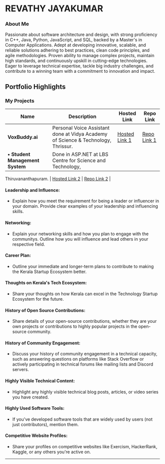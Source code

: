 # REVATHY JAYAKUMAR 

### About Me

Passionate about software architecture and design, with strong proficiency in C++, Java, Python, JavaScript, and SQL, backed by a Master's in Computer Applications. Adept at developing innovative, scalable, and reliable solutions adhering to best practices, clean code principles, and agile methodologies. Proven ability to manage complex projects, maintain high standards, and continuously upskill in cutting-edge technologies. Eager to leverage technical expertise, tackle big industry challenges, and contribute to a winning team with a commitment to innovation and impact.


## Portfolio Highlights

### My Projects

| Name                | Description                                                               | Hosted Link                              | Repo Link                                                      |
|---------------------|---------------------------------------------------------------------------|------------------------------------------|----------------------------------------------------------------|
| **VoxBuddy.ai**     | Personal Voice Assistant done at Vidya Academy of Science & Technology, Thrissur.                                             | [Hosted Link 1](https://example.com)    | [Repo Link 1](https://github.com/username/project1)             |
| **•	Student Management System**  | Done in ASP.NET at LBS Centre for Science and Technology,
Thiruvananthapuram.
                                           | [Hosted Link 2](https://example.com)    | [Repo Link 2](https://github.com/username/project2)             |

#### Leadership and Influence:

- Explain how you meet the requirement for being a leader or influencer in your domain. Provide clear examples of your leadership and influencing skills.

#### Networking:

- Explain your networking skills and how you plan to engage with the communitys. Outline how you will influence and lead others in your respective field.

#### Career Plan:

- Outline your immediate and longer-term plans to contribute to making the Kerala Startup Ecosystem better.

#### Thoughts on Kerala's Tech Ecosystem:

- Share your thoughts on how Kerala can excel in the Technology Startup Ecosystem for the future.

#### History of Open Source Contributions:

- Share details of your open-source contributions, whether they are your own projects or contributions to highly popular projects in the open-source community.

#### History of Community Engagement:

-  Discuss your history of community engagement in a technical capacity, such as answering questions on platforms like Stack Overflow or actively participating in technical forums like mailing lists and Discord servers.

#### Highly Visible Technical Content:

- Highlight any highly visible technical blog posts, articles, or video series you have created.

#### Highly Used Software Tools:

- If you've developed software tools that are widely used by users (not just contributors), mention them.

#### Competitive Website Profiles:

- Share your profiles on competitive websites like Exercism, HackerRank, Kaggle, or any others you're active on.





---
